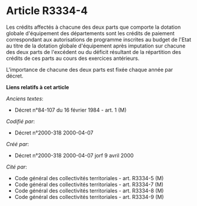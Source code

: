# Article R3334-4

Les crédits affectés à chacune des deux parts que comporte la dotation globale d'équipement des départements sont les crédits
de paiement correspondant aux autorisations de programme inscrites au budget de l'Etat au titre de la dotation globale
d'équipement après imputation sur chacune des deux parts de l'excédent ou du déficit résultant de la répartition des crédits
de ces parts au cours des exercices antérieurs.

L'importance de chacune des deux parts est fixée chaque année par décret.

**Liens relatifs à cet article**

_Anciens textes_:

  - Décret n°84-107 du 16 février 1984 - art. 1 (M)

_Codifié par_:

  - Décret n°2000-318 2000-04-07

_Créé par_:

  - Décret n°2000-318 2000-04-07 jorf 9 avril 2000

_Cité par_:

  - Code général des collectivités territoriales - art. R3334-5 (M)
  - Code général des collectivités territoriales - art. R3334-7 (M)
  - Code général des collectivités territoriales - art. R3334-8 (M)
  - Code général des collectivités territoriales - art. R3334-9 (M)
